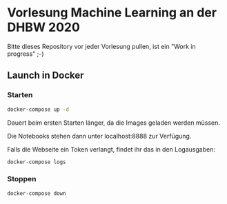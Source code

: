 # Vorlesung Machine Learning an der DHBW 2020

Bitte dieses Repository vor jeder Vorlesung pullen, ist ein "Work in progress" ;-)

## Launch in Docker

### Starten

```bash
docker-compose up -d
```

Dauert beim ersten Starten länger, da die Images geladen werden müssen.

Die Notebooks stehen dann unter localhost:8888 zur Verfügung.

Falls die Webseite ein Token verlangt, findet ihr das in den Logausgaben:

```
docker-compose logs
```

### Stoppen

```
docker-compose down
```
